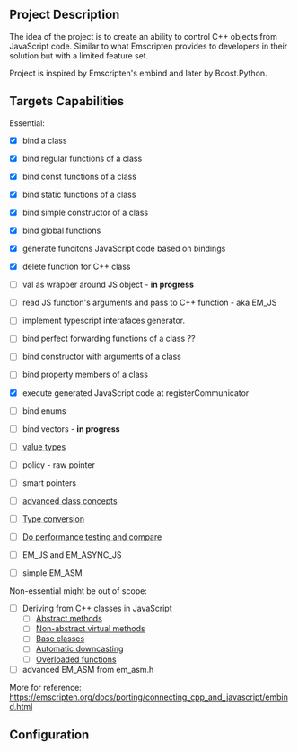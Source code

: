 
## Project Description

The idea of the project is to create an ability to control  C++ objects from JavaScript code. 
Similar to what Emscripten provides to developers in their solution but with a limited feature set. 

Project is inspired by Emscripten's embind and later by Boost.Python.

## Targets Capabilities

Essential:

- [x] bind a class 
- [x] bind regular functions of a class 
- [x] bind const functions of a class 
- [x] bind static functions of a class
- [x] bind simple constructor of a class
- [x] bind global functions
- [x] generate funcitons JavaScript code based on bindings
- [x] delete function for C++ class
- [ ] val as wrapper around JS object - **in progress**
- [ ] read JS function's arguments and pass to C++ function - aka EM_JS

- [ ] implement typescript interafaces generator.

- [ ] bind perfect forwarding functions of a class ?? 
- [ ] bind constructor with arguments of a class
- [ ] bind property members of a class

- [x] execute generated JavaScript code at registerCommunicator 
- [ ] bind enums
- [ ] bind vectors - **in progress**
- [ ] [value types](https://emscripten.org/docs/porting/connecting_cpp_and_javascript/embind.html#value-types)
- [ ] policy - raw pointer
- [ ] smart pointers
- [ ] [advanced class concepts](https://emscripten.org/docs/porting/connecting_cpp_and_javascript/embind.html#advanced-class-concepts)
- [ ] [Type conversion](https://emscripten.org/docs/porting/connecting_cpp_and_javascript/embind.html#built-in-type-conversions)
- [ ] [Do performance testing and compare](https://emscripten.org/docs/porting/connecting_cpp_and_javascript/embind.html#performance)

- [ ] EM_JS and EM_ASYNC_JS
- [ ] simple EM_ASM

Non-essential might be out of scope:

- [ ] Deriving from C++ classes in JavaScript
    - [ ] [Abstract methods](https://emscripten.org/docs/porting/connecting_cpp_and_javascript/embind.html#abstract-methods)
    - [ ] [Non-abstract virtual methods](https://emscripten.org/docs/porting/connecting_cpp_and_javascript/embind.html#non-abstract-virtual-methods)
    - [ ] [Base classes](https://emscripten.org/docs/porting/connecting_cpp_and_javascript/embind.html#non-abstract-virtual-methods)
    - [ ] [Automatic downcasting](https://emscripten.org/docs/porting/connecting_cpp_and_javascript/embind.html#non-abstract-virtual-methods)
    - [ ] [Overloaded functions](https://emscripten.org/docs/porting/connecting_cpp_and_javascript/embind.html#overloaded-functions)
    
- [ ] advanced EM_ASM from em_asm.h

More for reference:
https://emscripten.org/docs/porting/connecting_cpp_and_javascript/embind.html

## Configuration



